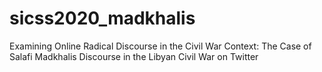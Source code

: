 # sicss2020_madkhalis
Examining Online Radical Discourse in the Civil War Context: The Case of Salafi Madkhalis Discourse in the Libyan Civil War on Twitter

